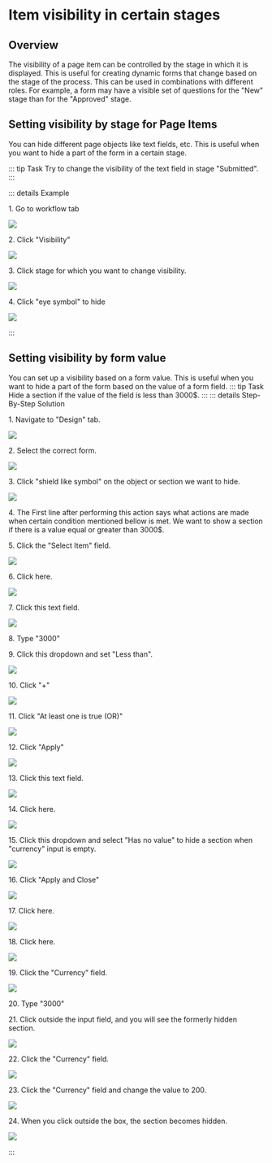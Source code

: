 # Item visibility in certain stages

## Overview

The visibility of a page item can be controlled by the stage in which it is displayed. This is useful for
creating dynamic forms that change based on the stage of the process. This can be used in combinations with different
roles. For example, a form may have a visible set of questions for the "New" stage than for the "Approved" stage.

## Setting visibility by stage for Page Items

You can hide different page objects like text fields, etc. This is useful when you want to hide a part of the form in a
certain stage.

::: tip Task
Try to change the visibility of the text field in stage "Submitted".
:::

::: details Example

1\. Go to workflow tab

![](https://ajeuwbhvhr.cloudimg.io/colony-recorder.s3.amazonaws.com/files/2024-02-25/b4ffb2c4-c790-45c1-93d1-c978b0590ec6/ascreenshot.jpeg?tl_px=0,0&br_px=1075,600&force_format=png&wat_scale=95&wat=1&wat_opacity=0.7&wat_gravity=northwest&wat_url=https://colony-recorder.s3.us-west-1.amazonaws.com/images/watermarks/FB923C_standard.png&wat_pad=-2,176)

2\. Click "Visibility"

![](https://ajeuwbhvhr.cloudimg.io/colony-recorder.s3.amazonaws.com/files/2024-02-25/18f522f1-59df-4685-840a-115cb7889fbc/ascreenshot.jpeg?tl_px=828,0&br_px=1903,600&force_format=png&wat_scale=95&wat=1&wat_opacity=0.7&wat_gravity=northwest&wat_url=https://colony-recorder.s3.us-west-1.amazonaws.com/images/watermarks/FB923C_standard.png&wat_pad=502,2)

3\. Click stage for which you want to change visibility.

![](https://ajeuwbhvhr.cloudimg.io/colony-recorder.s3.amazonaws.com/files/2024-02-25/df4da5d6-fca2-4744-9a87-f35e247595c6/ascreenshot.jpeg?tl_px=0,0&br_px=1075,600&force_format=png&wat_scale=95&wat=1&wat_opacity=0.7&wat_gravity=northwest&wat_url=https://colony-recorder.s3.us-west-1.amazonaws.com/images/watermarks/FB923C_standard.png&wat_pad=147,132)

4\. Click "eye symbol" to hide

![](https://ajeuwbhvhr.cloudimg.io/colony-recorder.s3.amazonaws.com/files/2024-02-25/e08bd126-ea2c-4e6b-9c9b-101519d67336/user_cropped_screenshot.jpeg?tl_px=117,0&br_px=1494,531&force_format=png&width=1120.0&wat=1&wat_opacity=0.7&wat_gravity=northwest&wat_url=https://colony-recorder.s3.us-west-1.amazonaws.com/images/watermarks/FB923C_standard.png&wat_pad=853,139)

:::

## Setting visibility by form value

You can set up a visibility based on a form value. This is useful when you want to hide a part of the form based on the
value of a form field.
::: tip Task
Hide a section if the value of the field is less than 3000$.
:::
::: details Step-By-Step Solution

1\. Navigate to "Design" tab.

![](https://ajeuwbhvhr.cloudimg.io/colony-recorder.s3.amazonaws.com/files/2024-02-25/c2e5480b-bcd3-4652-ba95-06e8391f082d/ascreenshot.jpeg?tl_px=0,0&br_px=1075,600&force_format=png&wat_scale=95&wat=1&wat_opacity=0.7&wat_gravity=northwest&wat_url=https://colony-recorder.s3.us-west-1.amazonaws.com/images/watermarks/FB923C_standard.png&wat_pad=-11,56)

2\. Select the correct form.

![](https://ajeuwbhvhr.cloudimg.io/colony-recorder.s3.amazonaws.com/files/2024-02-25/53057d30-6aaa-41b6-ba38-72372de45998/ascreenshot.jpeg?tl_px=0,0&br_px=1075,600&force_format=png&wat_scale=95&wat=1&wat_opacity=0.7&wat_gravity=northwest&wat_url=https://colony-recorder.s3.us-west-1.amazonaws.com/images/watermarks/FB923C_standard.png&wat_pad=155,162)

3\. Click "shield like symbol" on the object or section we want to hide.

![](https://ajeuwbhvhr.cloudimg.io/colony-recorder.s3.amazonaws.com/files/2024-02-25/2c53db57-7f55-4142-bd3a-17819c373102/ascreenshot.jpeg?tl_px=582,30&br_px=1657,631&force_format=png&wat_scale=95&wat=1&wat_opacity=0.7&wat_gravity=northwest&wat_url=https://colony-recorder.s3.us-west-1.amazonaws.com/images/watermarks/FB923C_standard.png&wat_pad=502,265)

4\. The First line after performing this action says what actions are made when certain condition mentioned bellow is met. We
want to show a section if there is a value equal or greater than 3000$.

5\. Click the "Select Item" field.

![](https://ajeuwbhvhr.cloudimg.io/colony-recorder.s3.amazonaws.com/files/2024-02-25/df289d53-e120-4686-810d-a9c386749580/ascreenshot.jpeg?tl_px=645,300&br_px=1720,901&force_format=png&wat_scale=95&wat=1&wat_opacity=0.7&wat_gravity=northwest&wat_url=https://colony-recorder.s3.us-west-1.amazonaws.com/images/watermarks/FB923C_standard.png&wat_pad=502,265)

6\. Click here.

![](https://ajeuwbhvhr.cloudimg.io/colony-recorder.s3.amazonaws.com/files/2024-02-25/bbdb3be9-3d05-4f2d-94a6-21c9c0c2ddb0/ascreenshot.jpeg?tl_px=655,405&br_px=1730,1006&force_format=png&wat_scale=95&wat=1&wat_opacity=0.7&wat_gravity=northwest&wat_url=https://colony-recorder.s3.us-west-1.amazonaws.com/images/watermarks/FB923C_standard.png&wat_pad=502,265)

7\. Click this text field.

![](https://ajeuwbhvhr.cloudimg.io/colony-recorder.s3.amazonaws.com/files/2024-02-25/bd49e2b2-c6f6-491f-981b-02534fdde0ab/ascreenshot.jpeg?tl_px=838,346&br_px=1913,947&force_format=png&wat_scale=95&wat=1&wat_opacity=0.7&wat_gravity=northwest&wat_url=https://colony-recorder.s3.us-west-1.amazonaws.com/images/watermarks/FB923C_standard.png&wat_pad=502,265)

8\. Type "3000"

9\. Click this dropdown and set "Less than".

![](https://ajeuwbhvhr.cloudimg.io/colony-recorder.s3.amazonaws.com/files/2024-02-25/90e08bc6-7ab7-43e9-8345-7c8dff7f1dc6/ascreenshot.jpeg?tl_px=1088,305&br_px=2163,906&force_format=png&wat_scale=95&wat=1&wat_opacity=0.7&wat_gravity=northwest&wat_url=https://colony-recorder.s3.us-west-1.amazonaws.com/images/watermarks/FB923C_standard.png&wat_pad=502,265)

10\. Click "+"

![](https://ajeuwbhvhr.cloudimg.io/colony-recorder.s3.amazonaws.com/files/2024-02-25/85a2ea41-2f4b-4533-ab2c-83cdaa7aa5d9/ascreenshot.jpeg?tl_px=1178,287&br_px=2253,888&force_format=png&wat_scale=95&wat=1&wat_opacity=0.7&wat_gravity=northwest&wat_url=https://colony-recorder.s3.us-west-1.amazonaws.com/images/watermarks/FB923C_standard.png&wat_pad=502,265)

11\. Click "At least one is true (OR)"

![](https://ajeuwbhvhr.cloudimg.io/colony-recorder.s3.amazonaws.com/files/2024-02-25/ef56717d-d6e5-4b25-9e41-3fb919b1bc6a/ascreenshot.jpeg?tl_px=669,360&br_px=1744,961&force_format=png&wat_scale=95&wat=1&wat_opacity=0.7&wat_gravity=northwest&wat_url=https://colony-recorder.s3.us-west-1.amazonaws.com/images/watermarks/FB923C_standard.png&wat_pad=502,265)

12\. Click "Apply"

![](https://ajeuwbhvhr.cloudimg.io/colony-recorder.s3.amazonaws.com/files/2024-02-25/9bd54c35-1fd0-4961-ae11-5a3105eca14d/ascreenshot.jpeg?tl_px=664,422&br_px=1739,1023&force_format=png&wat_scale=95&wat=1&wat_opacity=0.7&wat_gravity=northwest&wat_url=https://colony-recorder.s3.us-west-1.amazonaws.com/images/watermarks/FB923C_standard.png&wat_pad=502,265)

13\. Click this text field.

![](https://ajeuwbhvhr.cloudimg.io/colony-recorder.s3.amazonaws.com/files/2024-02-25/bc957bd5-1962-482c-90ef-fe35a35e7616/ascreenshot.jpeg?tl_px=905,334&br_px=1980,935&force_format=png&wat_scale=95&wat=1&wat_opacity=0.7&wat_gravity=northwest&wat_url=https://colony-recorder.s3.us-west-1.amazonaws.com/images/watermarks/FB923C_standard.png&wat_pad=502,265)

14\. Click here.

![](https://ajeuwbhvhr.cloudimg.io/colony-recorder.s3.amazonaws.com/files/2024-02-25/167e28ee-ad10-457f-ab05-f933a36dcc52/ascreenshot.jpeg?tl_px=647,437&br_px=1722,1038&force_format=png&wat_scale=95&wat=1&wat_opacity=0.7&wat_gravity=northwest&wat_url=https://colony-recorder.s3.us-west-1.amazonaws.com/images/watermarks/FB923C_standard.png&wat_pad=502,265)

15\. Click this dropdown and select "Has no value" to hide a section when "currency" input is empty.

![](https://ajeuwbhvhr.cloudimg.io/colony-recorder.s3.amazonaws.com/files/2024-02-25/0d7f5a70-fd69-44b2-bef2-17990fc5387e/ascreenshot.jpeg?tl_px=1037,335&br_px=2112,936&force_format=png&wat_scale=95&wat=1&wat_opacity=0.7&wat_gravity=northwest&wat_url=https://colony-recorder.s3.us-west-1.amazonaws.com/images/watermarks/FB923C_standard.png&wat_pad=502,265)

16\. Click "Apply and Close"

![](https://ajeuwbhvhr.cloudimg.io/colony-recorder.s3.amazonaws.com/files/2024-02-25/d6231f82-0adf-4b67-af4c-2ee9d227bf6f/ascreenshot.jpeg?tl_px=1042,614&br_px=2117,1215&force_format=png&wat_scale=95&wat=1&wat_opacity=0.7&wat_gravity=northwest&wat_url=https://colony-recorder.s3.us-west-1.amazonaws.com/images/watermarks/FB923C_standard.png&wat_pad=502,265)

17\. Click here.

![](https://ajeuwbhvhr.cloudimg.io/colony-recorder.s3.amazonaws.com/files/2024-02-25/9946e2e3-ae61-4a45-8745-d62a35cb1b5a/ascreenshot.jpeg?tl_px=1485,0&br_px=2560,600&force_format=png&wat_scale=95&wat=1&wat_opacity=0.7&wat_gravity=northwest&wat_url=https://colony-recorder.s3.us-west-1.amazonaws.com/images/watermarks/FB923C_standard.png&wat_pad=720,-13)

18\. Click here.

![](https://ajeuwbhvhr.cloudimg.io/colony-recorder.s3.amazonaws.com/files/2024-02-25/2b83d84f-a498-497d-b201-7aaf18dd3dff/ascreenshot.jpeg?tl_px=1485,0&br_px=2560,600&force_format=png&wat_scale=95&wat=1&wat_opacity=0.7&wat_gravity=northwest&wat_url=https://colony-recorder.s3.us-west-1.amazonaws.com/images/watermarks/FB923C_standard.png&wat_pad=737,141)

19\. Click the "Currency" field.

![](https://ajeuwbhvhr.cloudimg.io/colony-recorder.s3.amazonaws.com/files/2024-02-25/40fed336-7bb4-4927-b999-977ea4a43073/ascreenshot.jpeg?tl_px=274,0&br_px=1349,600&force_format=png&wat_scale=95&wat=1&wat_opacity=0.7&wat_gravity=northwest&wat_url=https://colony-recorder.s3.us-west-1.amazonaws.com/images/watermarks/FB923C_standard.png&wat_pad=502,231)

20\. Type "3000"

21\. Click outside the input field, and you will see the formerly hidden section.

![](https://ajeuwbhvhr.cloudimg.io/colony-recorder.s3.amazonaws.com/files/2024-02-25/76892879-764d-4415-b52d-ebc95f351b31/ascreenshot.jpeg?tl_px=442,0&br_px=1517,600&force_format=png&wat_scale=95&wat=1&wat_opacity=0.7&wat_gravity=northwest&wat_url=https://colony-recorder.s3.us-west-1.amazonaws.com/images/watermarks/FB923C_standard.png&wat_pad=502,233)

22\. Click the "Currency" field.

![](https://ajeuwbhvhr.cloudimg.io/colony-recorder.s3.amazonaws.com/files/2024-02-25/f0a7e659-7762-45c6-b41d-fe10b2252720/ascreenshot.jpeg?tl_px=262,0&br_px=1337,600&force_format=png&wat_scale=95&wat=1&wat_opacity=0.7&wat_gravity=northwest&wat_url=https://colony-recorder.s3.us-west-1.amazonaws.com/images/watermarks/FB923C_standard.png&wat_pad=502,227)

23\. Click the "Currency" field and change the value to 200.

![](https://ajeuwbhvhr.cloudimg.io/colony-recorder.s3.amazonaws.com/files/2024-02-25/941d277e-b02e-415b-9a8c-2dd316e5b2ee/ascreenshot.jpeg?tl_px=235,0&br_px=1310,600&force_format=png&wat_scale=95&wat=1&wat_opacity=0.7&wat_gravity=northwest&wat_url=https://colony-recorder.s3.us-west-1.amazonaws.com/images/watermarks/FB923C_standard.png&wat_pad=502,230)

24\. When you click outside the box, the section becomes hidden.

![](https://ajeuwbhvhr.cloudimg.io/colony-recorder.s3.amazonaws.com/files/2024-02-25/2eae6d64-462b-40d3-a33f-e6f9c18970d8/ascreenshot.jpeg?tl_px=502,0&br_px=1577,600&force_format=png&wat_scale=95&wat=1&wat_opacity=0.7&wat_gravity=northwest&wat_url=https://colony-recorder.s3.us-west-1.amazonaws.com/images/watermarks/FB923C_standard.png&wat_pad=502,251)

:::